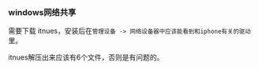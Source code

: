 

### windows网络共享

需要下载 itnues，安装后在`管理设备 -> 网络设备器中应该能看到和iphone有关的驱动`里。

itnues解压出来应该有6个文件，否则是有问题的。


